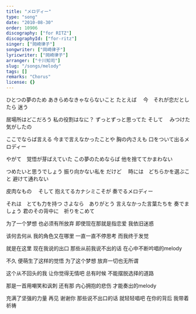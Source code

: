 ```yaml
---
title: "メロディー"
type: "song"
date: "2010-08-30"
order: 10906
discography: ["for RITZ"]
discographyId: ["for-ritz"]
singer: ["岡崎律子"]
songwriter: ["岡崎律子"]
lyricwriter: ["岡崎律子"]
arranger: ["十川知司"]
slug: "/songs/melody"
tags: []
remarks: "Chorus"
license: {}
---
```


ひとつの夢のため 
あきらめなきゃならないこと たとえば　
今　それが恋だとしたら 
迷う 

居場所はどこだろう 
私の役割はなに？ 
ずっとずっと思ってた そして　
みつけた気がしたの 

ここでならば言える 
今まで言えなかったことや 
胸の内さえも 
口をついて出るメロディー 

やがて　覚悟が芽ばえていた 
この夢のためならば 
他を捨ててかまわない 

つめたいと思うでしょう 
振り向かない私を だけど　
時には　どちらかを選ぶこと 避けて通れない 

皮肉なもの　
そして 抱えてるカナシミこそが 
奏でるメロディー 

それは　とても力を持つ 
さよなら　ありがとう 
言えなかった言葉たちを 奏でましょう 
君のその背中に　祈りをこめて

<!-- 翻译 -->

为了一个梦想 
也必须有所放弃 
即使现在那就是指恋爱 
我依旧迷惑 

该何去何从 
我的角色又在哪里 
一直一直不停思考 
而我终于发觉 

就是在这里 
现在我说的出口 
那些从前我说不出的话 
在心中不断吟唱的melody 

不久 便萌生了这样的觉悟
为了这个梦想
放弃一切也无所谓 

这个从不回头的我 
让你觉得无情吧 
总有时候 不能摆脱选择的道路 

那是一首用嘲笑和讽刺 
还有那 内心拥抱的悲伤 
才能奏出的melody 

充满了坚强的力量 
再见 谢谢你 
那些说不出口的话 就轻轻唱吧 
在你的背后 我带着祈祷

